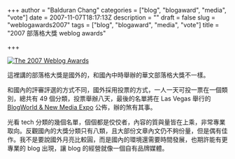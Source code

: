 +++
author = "Balduran Chang"
categories = ["blog", "blogaward", "media", "vote"]
date = 2007-11-07T18:17:13Z
description = ""
draft = false
slug = "weblogawards2007"
tags = ["blog", "blogaward", "media", "vote"]
title = "2007 部落格大獎 weblog awards"

+++


[![The 2007 Weblog Awards](http://img476.imageshack.us/img476/8445/finalist2007_500x100.jpg)](http://2007.weblogawards.org/)

這裡講的部落格大獎是國外的，和國內中時舉辦的華文部落格大獎不一樣。

和國內的評審評選的方式不同，國外採用投票的方式，一人一天可投一票在一個類別，總共有 49 個分類，投票舉辦八天，最後的名單將在 Las Vegas 舉行的 [BlogWorld & New Media Expo](http://www.blogworldexpo.com/) 公佈，辦的煞有其事。

光看 tech 分類的幾個名單，個個都是佼佼者，內容的質與量皆在上乘，非常專業取向。反觀國內的大獎分類只有八類，且大部份文章內文仍不夠份量，但是偶有佳作。我不是要說國外月亮比較圓，而是國內的環境還需要時間發展，也期許能有更專業的 blog 出現，讓 blog 的經營就像一個自有品牌媒體。

